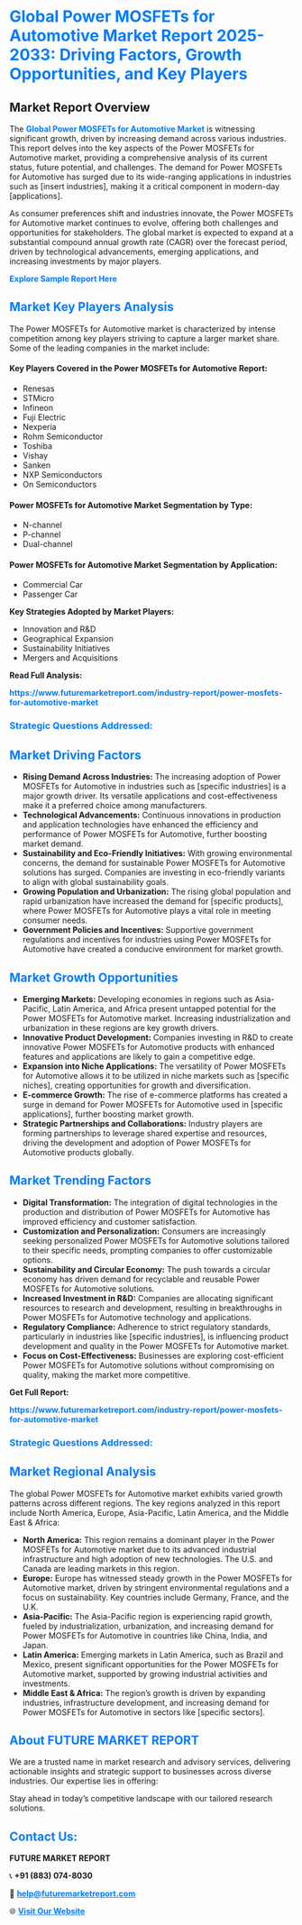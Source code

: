 <h1 style="color: #007BFF;">Global Power MOSFETs for Automotive Market Report 2025-2033: Driving Factors, Growth Opportunities, and Key Players</h1>

<section id="overview">
<h2>Market Report Overview</h2>
<p>The <a href="https://www.futuremarketreport.com/industry-report/power-mosfets-for-automotive-market" style="color: #007BFF; text-decoration: none;"><strong>Global Power MOSFETs for Automotive Market</strong></a> is witnessing significant growth, driven by increasing demand across various industries. This report delves into the key aspects of the Power MOSFETs for Automotive market, providing a comprehensive analysis of its current status, future potential, and challenges. The demand for Power MOSFETs for Automotive has surged due to its wide-ranging applications in industries such as [insert industries], making it a critical component in modern-day [applications].</p>
<p>As consumer preferences shift and industries innovate, the Power MOSFETs for Automotive market continues to evolve, offering both challenges and opportunities for stakeholders. The global market is expected to expand at a substantial compound annual growth rate (CAGR) over the forecast period, driven by technological advancements, emerging applications, and increasing investments by major players.</p>
</section>

<section id="overview">
<p><a href="https://www.futuremarketreport.com/request-sample/reportId=43279" style="color: #007BFF; text-decoration: none;"><strong>Explore Sample Report Here</strong></a></p>
</section>

<section id="key-players">
<h2 style="color: #007BFF;">Market Key Players Analysis</h2>
<p>The Power MOSFETs for Automotive market is characterized by intense competition among key players striving to capture a larger market share. Some of the leading companies in the market include:</p>
<h4>Key Players Covered in the Power MOSFETs for Automotive Report:</h4>
<ul><li>Renesas</li><li>STMicro</li><li>Infineon</li><li>Fuji Electric</li><li>Nexperia</li><li>Rohm Semiconductor</li><li>Toshiba</li><li>Vishay</li><li>Sanken</li><li>NXP Semiconductors</li><li>On Semiconductors</li></ul>
<h4>Power MOSFETs for Automotive Market Segmentation by Type:</h4>
<ul><li>N-channel</li><li>P-channel</li><li>Dual-channel</li></ul>

<h4>Power MOSFETs for Automotive Market Segmentation by Application:</h4>
<ul><li>Commercial Car</li><li>Passenger Car</li></ul>
<p><strong>Key Strategies Adopted by Market Players:</strong></p>
<ul>
<li>Innovation and R&D</li>
<li>Geographical Expansion</li>
<li>Sustainability Initiatives</li>
<li>Mergers and Acquisitions</li>
</ul>
</section>

<section>
<p><strong>Read Full Analysis: </strong></p><a href="https://www.futuremarketreport.com/industry-report/power-mosfets-for-automotive-market" style="color: #007BFF; text-decoration: none;"><strong>https://www.futuremarketreport.com/industry-report/power-mosfets-for-automotive-market</strong></a>
<h3 style="color: #007BFF;">Strategic Questions Addressed:</h3>
</section>

<section id="driving-factors">
<h2 style="color: #007BFF;">Market Driving Factors</h2>
<ul>
<li><strong>Rising Demand Across Industries:</strong> The increasing adoption of Power MOSFETs for Automotive in industries such as [specific industries] is a major growth driver. Its versatile applications and cost-effectiveness make it a preferred choice among manufacturers.</li>
<li><strong>Technological Advancements:</strong> Continuous innovations in production and application technologies have enhanced the efficiency and performance of Power MOSFETs for Automotive, further boosting market demand.</li>
<li><strong>Sustainability and Eco-Friendly Initiatives:</strong> With growing environmental concerns, the demand for sustainable Power MOSFETs for Automotive solutions has surged. Companies are investing in eco-friendly variants to align with global sustainability goals.</li>
<li><strong>Growing Population and Urbanization:</strong> The rising global population and rapid urbanization have increased the demand for [specific products], where Power MOSFETs for Automotive plays a vital role in meeting consumer needs.</li>
<li><strong>Government Policies and Incentives:</strong> Supportive government regulations and incentives for industries using Power MOSFETs for Automotive have created a conducive environment for market growth.</li>
</ul>
</section>

<section id="growth-opportunities">
<h2 style="color: #007BFF;">Market Growth Opportunities</h2>
<ul>
<li><strong>Emerging Markets:</strong> Developing economies in regions such as Asia-Pacific, Latin America, and Africa present untapped potential for the Power MOSFETs for Automotive market. Increasing industrialization and urbanization in these regions are key growth drivers.</li>
<li><strong>Innovative Product Development:</strong> Companies investing in R&D to create innovative Power MOSFETs for Automotive products with enhanced features and applications are likely to gain a competitive edge.</li>
<li><strong>Expansion into Niche Applications:</strong> The versatility of Power MOSFETs for Automotive allows it to be utilized in niche markets such as [specific niches], creating opportunities for growth and diversification.</li>
<li><strong>E-commerce Growth:</strong> The rise of e-commerce platforms has created a surge in demand for Power MOSFETs for Automotive used in [specific applications], further boosting market growth.</li>
<li><strong>Strategic Partnerships and Collaborations:</strong> Industry players are forming partnerships to leverage shared expertise and resources, driving the development and adoption of Power MOSFETs for Automotive products globally.</li>
</ul>
</section>

<section id="trending-factors">
<h2 style="color: #007BFF;">Market Trending Factors</h2>
<ul>
<li><strong>Digital Transformation:</strong> The integration of digital technologies in the production and distribution of Power MOSFETs for Automotive has improved efficiency and customer satisfaction.</li>
<li><strong>Customization and Personalization:</strong> Consumers are increasingly seeking personalized Power MOSFETs for Automotive solutions tailored to their specific needs, prompting companies to offer customizable options.</li>
<li><strong>Sustainability and Circular Economy:</strong> The push towards a circular economy has driven demand for recyclable and reusable Power MOSFETs for Automotive solutions.</li>
<li><strong>Increased Investment in R&D:</strong> Companies are allocating significant resources to research and development, resulting in breakthroughs in Power MOSFETs for Automotive technology and applications.</li>
<li><strong>Regulatory Compliance:</strong> Adherence to strict regulatory standards, particularly in industries like [specific industries], is influencing product development and quality in the Power MOSFETs for Automotive market.</li>
<li><strong>Focus on Cost-Effectiveness:</strong> Businesses are exploring cost-efficient Power MOSFETs for Automotive solutions without compromising on quality, making the market more competitive.</li>
</ul>
</section>

<section>
<p><strong>Get Full Report: </strong></p><a href="https://www.futuremarketreport.com/industry-report/power-mosfets-for-automotive-market" style="color: #007BFF; text-decoration: none;"><strong>https://www.futuremarketreport.com/industry-report/power-mosfets-for-automotive-market</strong></a>
<h3 style="color: #007BFF;">Strategic Questions Addressed:</h3>
</section>


<section id="regional-analysis">
<h2 style="color: #007BFF;">Market Regional Analysis</h2>
<p>The global Power MOSFETs for Automotive market exhibits varied growth patterns across different regions. The key regions analyzed in this report include North America, Europe, Asia-Pacific, Latin America, and the Middle East & Africa:</p>
<ul>
<li><strong>North America:</strong> This region remains a dominant player in the Power MOSFETs for Automotive market due to its advanced industrial infrastructure and high adoption of new technologies. The U.S. and Canada are leading markets in this region.</li>
<li><strong>Europe:</strong> Europe has witnessed steady growth in the Power MOSFETs for Automotive market, driven by stringent environmental regulations and a focus on sustainability. Key countries include Germany, France, and the U.K.</li>
<li><strong>Asia-Pacific:</strong> The Asia-Pacific region is experiencing rapid growth, fueled by industrialization, urbanization, and increasing demand for Power MOSFETs for Automotive in countries like China, India, and Japan.</li>
<li><strong>Latin America:</strong> Emerging markets in Latin America, such as Brazil and Mexico, present significant opportunities for the Power MOSFETs for Automotive market, supported by growing industrial activities and investments.</li>
<li><strong>Middle East & Africa:</strong> The region’s growth is driven by expanding industries, infrastructure development, and increasing demand for Power MOSFETs for Automotive in sectors like [specific sectors].</li>
</ul>
</section>

<footer>
<h2 style="color: #007BFF;">About FUTURE MARKET REPORT</h2>
<p>We are a trusted name in market research and advisory services, delivering actionable insights and strategic support to businesses across diverse industries. Our expertise lies in offering:</p>

<p>Stay ahead in today’s competitive landscape with our tailored research solutions.</p>

<h2 style="color: #007BFF;">Contact Us:</h2>
<p><strong>FUTURE MARKET REPORT</strong></p>
<p>📞 <strong>+91 (883) 074-8030</strong></p>
<p>📧 <strong><a href="mailto:help@futuremarketreport.com" style="color: #007BFF;">help@futuremarketreport.com</a></strong></p>
<p>🌐 <strong><a href="https://www.futuremarketreport.com/" style="color: #007BFF;">Visit Our Website</a></strong></p>
</footer>